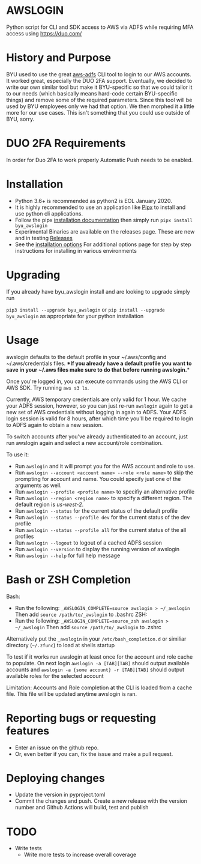 # AWSLOGIN
Python script for CLI and SDK access to AWS via ADFS while requiring MFA
access using <https://duo.com/>

# History and Purpose

BYU used to use the great [aws-adfs](https://github.com/venth/aws-adfs)
CLI tool to login to our AWS accounts. It worked great, especially the
DUO 2FA support. Eventually, we decided to write our own similar tool
but make it BYU-specific so that we could tailor it to our needs (which
basically means hard-code certain BYU-specific things) and remove some
of the required parameters. Since this tool will be used by BYU
employees only we had that option. We then morphed it a little more for
our use cases. This isn't something that you could use outside of BYU,
sorry.

# DUO 2FA Requirements
In order for Duo 2FA to work properly Automatic Push needs to be enabled.

# Installation

  - Python 3.6+ is recommended as python2 is EOL January 2020.
  - It is highly recommended to use an application like [Pipx](https://pipxproject.github.io/pipx/) to install and use python cli applications.
  - Follow the pipx [installation documentation](https://pipxproject.github.io/pipx/installation/) then simply run `pipx install byu_awslogin`
  - Experimental Binaries are available on the releases page. These are new and in testing [Releases](https://gihtub.com/byu-oit/awslogin/releases)
  - See the [installation options](https://github.com/byu-oit/awslogin/blob/master/INSTALLATION_OPTIONS.md) For additional options
    page for step by step instructions for installing in various environments

# Upgrading

If you already have byu\_awslogin install and are looking to upgrade
simply run

`pip3 install --upgrade byu_awslogin` or `pip install --upgrade
byu_awslogin` as appropriate for your python installation

# Usage

awslogin defaults to the default profile in your \~/.aws/config and
\~/.aws/credentials files. **\*If you already have a default profile you
want to save in your \~/.aws files make sure to do that before running
awslogin.**\*

Once you're logged in, you can execute commands using the AWS CLI or AWS
SDK. Try running `aws s3 ls`.

Currently, AWS temporary credentials are only valid for 1 hour. We cache
your ADFS session, however, so you can just re-run `awslogin` again to
get a new set of AWS credentials without logging in again to ADFS. Your
ADFS login session is valid for 8 hours, after which time you'll be
required to login to ADFS again to obtain a new session.

To switch accounts after you've already authenticated to an account,
just run awslogin again and select a new account/role combination.

To use it:

  - Run `awslogin` and it will prompt you for the AWS account and role
    to use.
  - Run `awslogin --account <account name> --role <role name>` to skip
    the prompting for account and name. You could specify just one of
    the arguments as well.
  - Run `awslogin --profile <profile name>` to specifiy an alternative
    profile
  - Run `awslogin --region <region name>` to specify a different region.
    The default region is *us-west-2*.
  - Run `awslogin --status` for the current status of the default
    profile
  - Run `awslogin --status --profile dev` for the current status of the
    dev profile
  - Run `awslogin --status --profile all` for the current status of the
    all profiles
  - Run `awslogin --logout` to logout of a cached ADFS session
  - Run `awslogin --version` to display the running version of awslogin
  - Run `awslogin --help` for full help message

# Bash or ZSH Completion
Bash:
- Run the following: `_AWSLOGIN_COMPLETE=source awslogin > ~/_awslogin` Then add `source /path/to/_awslogin` to .bashrc
ZSH:
- Run the following: `_AWSLOGIN_COMPLETE=source_zsh awslogin > ~/_awslogin` Then add `source /path/to/_awslogin` to .zshrc

Alternatively put the `_awslogin` in your `/etc/bash_completion.d` or similiar directory (`~/.zfunc`) to load at shells startup

To test if it works run awslogin at least once for the account and role cache to populate. On next login `awslogin -a [TAB][TAB]` should output available accounts and `awslogin -a {some account} -r [TAB][TAB]` should output available roles for the selected account

Limitation: Accounts and Role completion at the CLI is loaded from a cache file. This file will be updated anytime awslogin is ran.

# Reporting bugs or requesting features

  - Enter an issue on the github repo.
  - Or, even better if you can, fix the issue and make a pull request.

# Deploying changes

  - Update the version in pyproject.toml
  - Commit the changes and push. Create a new release with the version number and Github Actions will build, test and publish

# TODO

  - Write tests
    - Write more tests to increase overall coverage
